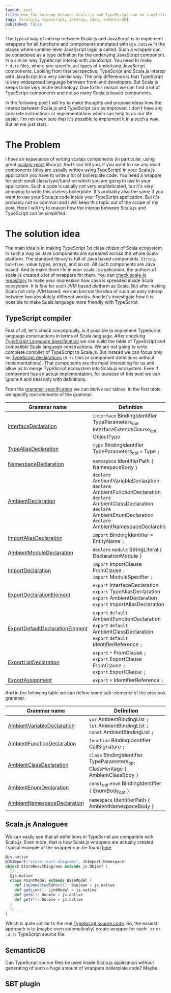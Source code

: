 ```yaml
---
layout: post
title: How the interop between Scala.js and TypeScript can be simplified
tags: [scalajs, typescript, interop, idea, semanticdb]
published: false
---
```


The typical way of interop between Scala.js and JavaScript is to implement wrappers for all functions and components annotated with `@js.native` in the places where runtime-level JavaScript logic is called. Such a wrapper can be considered as a type definition for the underlying JavaScript component. In a similar way TypeScript interop with JavaScript. You need to make `*.d.ts` files, where you specify just types of underlying JavaScript components. Looking from that perspective, TypeScript and Scala.js interop with JavaScript in a very similar way. The only difference is that TypeScript is very widespread language between front-end developers. But Scala.js keeps to be very niche technology. Due to this reason we can find a lot of TypeScript components and not so many Scala.js based components.

In the following post I will try to make thoughts and propose ideas how the interop between Scala.js and TypeScript can be improved. I don't have any concrete instructions or implementations which can help to do our life easier. I'm not even sure that it's possible to implement it in a such a way. But let me just start.

# The Problem

I have an experience of writing scalajs components (in particular, using great [scalajs-react](https://github.com/japgolly/scalajs-react) library). And I can tell you, if you want to use any react components (they are usually written using TypeScript) in your Scala.js application you have to write a lot of boilerplate code. You need a wrapper for each small class/type/function which you are going to use in your application. Such a code is usually not very sophisticated, but it's very annoying to write this useless boilerplate. It's probably also the same if you want to use your Scala.js code inside your TypeScript application. But it's probably not so common and I will keep this topic out of the scope of my post. Here I will try to reason how the interop between Scala.js and TypeScript can be simplified.

# The solution idea

The main idea is in making TypeScript 1st class citizen of Scala ecosystem. In such a way as Java components are spreaded across the whole Scala platform. The standard library is full of Java based components. `String`, `DateTime`, value types, arrays, and so on. All such components are Java based. And to make them life in your scala-js application, the authors of scala-js created a lot of wrappers for them. You can [check scala-js repository](https://github.com/scala-js/scala-js/tree/da24eaa3dd45d2485fe17b9e177e6388a1b97eca/javalanglib/src/main/scala/java/lang) to make your impression how Java is spreaded inside Scala ecosystem. It is fine for such JVM based platform as Scala. But after making Scala not only JVM based, we can borrow the idea of such an easy interop between two absolutely different worlds. And let's investigate how it is possible to make Scala language more friendly with TypeScript.

## TypeScript compiler

First of all, let's check conceptually, is it possible to implement TypeScript language constructions in terms of Scala language. After checking [TypeScript Language Specification](https://github.com/Microsoft/TypeScript/blob/f30e8a284ac479a96ac660c94084ce5170543cc4/doc/spec.md) we can build the table of TypeScript and compatible Scala language constructions. We are not going to write complete compiler of TypeScript to Scala.js. But instead we can focus only on [TypeScript declarations](https://github.com/Microsoft/TypeScript/blob/f30e8a284ac479a96ac660c94084ce5170543cc4/doc/spec.md#23-declarations) (`d.ts` files or component definitions without implementations). That components are the most interesting for us and allow us to merge TypeScript ecosystem into Scala.js ecosystem. Even if component has an actual implementation, for purpose of this post we can ignore it and deal only with definitions.

From the [grammar specification](https://github.com/Microsoft/TypeScript/blob/f30e8a284ac479a96ac660c94084ce5170543cc4/doc/spec.md#a9-scripts-and-modules) we can derive our tables. In the first table we specify root elements of the grammar.

| Grammar name                                                                                                                                                              | Definition                                                                                                                                                                                            |
|---------------------------------------------------------------------------------------------------------------------------------------------------------------------------|-------------------------------------------------------------------------------------------------------------------------------------------------------------------------------------------------------|
| [InterfaceDeclaration](https://github.com/Microsoft/TypeScript/blob/f30e8a284ac479a96ac660c94084ce5170543cc4/doc/spec.md#71-interface-declarations)                       | `interface` BindingIdentifier TypeParameters<sub>opt</sub> InterfaceExtendsClause<sub>opt</sub> ObjectType                                                                                            |
| [TypeAliasDeclaration](https://github.com/Microsoft/TypeScript/blob/f30e8a284ac479a96ac660c94084ce5170543cc4/doc/spec.md#310-type-aliases)                                | `type` BindingIdentifier TypeParameters<sub>opt</sub> `=` Type `;`                                                                                                                                    |
| [NamespaceDeclaration](https://github.com/Microsoft/TypeScript/blob/f30e8a284ac479a96ac660c94084ce5170543cc4/doc/spec.md#101-namespace-declarations)                      | `namespace` IdentifierPath `{` NamespaceBody `}`                                                                                                                                                      |
| [AmbientDeclaration](https://github.com/Microsoft/TypeScript/blob/f30e8a284ac479a96ac660c94084ce5170543cc4/doc/spec.md#121-ambient-declarations)                          | `declare` AmbientVariableDeclaration<br/>`declare` AmbientFunctionDeclaration<br/>`declare` AmbientClassDeclaration<br/>`declare` AmbientEnumDeclaration<br/>`declare` AmbientNamespaceDeclaration    |
| [ImportAliasDeclaration](https://github.com/Microsoft/TypeScript/blob/f30e8a284ac479a96ac660c94084ce5170543cc4/doc/spec.md#103-import-alias-declarations)                 | `import` BindingIdentifier `=` EntityName `;`                                                                                                                                                         |
| [AmbientModuleDeclaration](https://github.com/Microsoft/TypeScript/blob/f30e8a284ac479a96ac660c94084ce5170543cc4/doc/spec.md#122-ambient-module-declarations)             | `declare` `module` StringLiteral `{`  DeclarationModule `}`                                                                                                                                           |
| [ImportDeclaration](http://www.ecma-international.org/ecma-262/6.0/#sec-imports)                                                                                          | `import` ImportClause FromClause `;`<br/>`import` ModuleSpecifier `;`                                                                                                                                 |
| [ExportDeclarationElement](https://github.com/Microsoft/TypeScript/blob/f30e8a284ac479a96ac660c94084ce5170543cc4/doc/spec.md#11341-export-modifiers)                      | `export` InterfaceDeclaration<br/>`export` TypeAliasDeclaration<br/>`export` AmbientDeclaration<br/>`export` ImportAliasDeclaration                                                                   |
| [ExportDefaultDeclarationElement](https://github.com/Microsoft/TypeScript/blob/f30e8a284ac479a96ac660c94084ce5170543cc4/doc/spec.md#11342-export-default-declarations)    | `export` `default` AmbientFunctionDeclaration<br/>`export` `default` AmbientClassDeclaration<br/>`export` `default` IdentifierReference `;`                                                           |
| [ExportListDeclaration](https://github.com/Microsoft/TypeScript/blob/f30e8a284ac479a96ac660c94084ce5170543cc4/doc/spec.md#11343-export-list-declarations)                 | `export` `*` FromClause `;`<br/>`export` ExportClause FromClause `;`<br/>`export` ExportClause `;`                                                                                                    |
| [ExportAssignment](https://github.com/Microsoft/TypeScript/blob/f30e8a284ac479a96ac660c94084ce5170543cc4/doc/spec.md#1135-export-assignments)                             | `export` `=` IdentifierReference `;`                                                                                                                                                                  |

And in the following table we can define some sub-elements of the previous grammar.

| Grammar name                                                                                                                                                          | Definition                                                                                        |
|-----------------------------------------------------------------------------------------------------------------------------------------------------------------------|---------------------------------------------------------------------------------------------------|
| [AmbientVariableDeclaration](https://github.com/Microsoft/TypeScript/blob/f30e8a284ac479a96ac660c94084ce5170543cc4/doc/spec.md#1211-ambient-variable-declarations)    | `var` AmbientBindingList `;`<br/>`let` AmbientBindingList `;`<br/>`const` AmbientBindingList `;`  |
| [AmbientFunctionDeclaration](https://github.com/Microsoft/TypeScript/blob/f30e8a284ac479a96ac660c94084ce5170543cc4/doc/spec.md#1212-ambient-function-declarations)    | `function` BindingIdentifier CallSignature `;`                                                    |
| [AmbientClassDeclaration](https://github.com/Microsoft/TypeScript/blob/f30e8a284ac479a96ac660c94084ce5170543cc4/doc/spec.md#1213-ambient-class-declarations)          | `class` BindingIdentifier TypeParameters<sub>opt</sub> ClassHeritage `{` AmbientClassBody `}`     |
| [AmbientEnumDeclaration](https://github.com/Microsoft/TypeScript/blob/f30e8a284ac479a96ac660c94084ce5170543cc4/doc/spec.md#1214-ambient-enum-declarations)            | `const`<sub>opt</sub> `enum` BindingIdentifier `{` EnumBody<sub>opt</sub> `}`                     |
| [AmbientNamespaceDeclaration](https://github.com/Microsoft/TypeScript/blob/f30e8a284ac479a96ac660c94084ce5170543cc4/doc/spec.md#1215-ambient-namespace-declarations)  | `namespace` IdentifierPath `{` AmbientNamespaceBody `}`                                           |

## Scala.js Analogues

We can easily see that all definitions in TypeScript are compatible with Scala.js. Even more, that is how Scala.js wrappers are actually created. Typical example of the wrapper can be found [here](https://github.com/dborisenko/scalajs-react-components/blob/9ca4f774114df75ffdfe7dac853be85011aec1d3/storm-react-diagrams/src/main/scala/com/dbrsn/scalajs/react/storm/diagrams/StormReactDiagrams.scala)

```scala
@js.native
@JSImport("storm-react-diagrams", JSImport.Namespace)
object StormReactDiagrams extends js.Object {
  // ...
  @js.native
  class PointModel extends BaseModel {
    def isConnectedToPort(): Boolean = js.native
    def getLink(): LinkModel = js.native
    def getX(): Double = js.native
    def getY(): Double = js.native
  }
  // ...
}
```

Which is quite similar to the real [TypeScript source code](https://github.com/projectstorm/react-diagrams/blob/5b142c1c6136eff75b81a819b4b73de644c307ab/src/models/PointModel.ts). So, the easiest approach is to (maybe even automatically) create wrapper for each `.ts` or `.d.ts` TypeScript source file.

## SemanticDB

Can TypeScript source files be used inside Scala.js application without generating of such a huge amount of wrappers boilerplate code? Maybe. 

## SBT plugin
